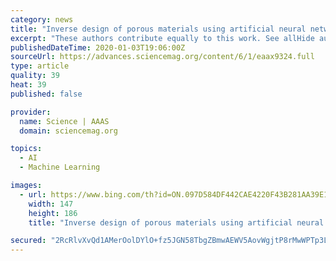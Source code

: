 ```yaml
---
category: news
title: "Inverse design of porous materials using artificial neural networks"
excerpt: "These authors contribute equally to this work. See allHide authors and affiliations Generating optimal nanomaterials using artificial neural networks can potentially lead to a notable revolution in future materials design. Although progress has been made in creating small and simple molecules, complex materials such as crystalline porous ..."
publishedDateTime: 2020-01-03T19:06:00Z
sourceUrl: https://advances.sciencemag.org/content/6/1/eaax9324.full
type: article
quality: 39
heat: 39
published: false

provider:
  name: Science | AAAS
  domain: sciencemag.org

topics:
  - AI
  - Machine Learning

images:
  - url: https://www.bing.com/th?id=ON.097D584DF442CAE4220F43B281AA39E1
    width: 147
    height: 186
    title: "Inverse design of porous materials using artificial neural networks"

secured: "2RcRlvXvQd1AMerOolDYlO+fz5JGN58TbgZBmwAEWV5AovWgjtP8rMwWPTp3LJRYtfC95jFOz2qcqSk+K56QsiTuCCEHZ0uGF9SdS3c81vI1FUSIDoCFVMAswy2kG7AL78dduMLjYAkXJd/SKNH+NIdQENXVtY1c/ubknHzkT1JJ9tABlg2cMIZJ7P5usUcA7pMS8zEJ+uuoZpzHnc4IpqP9CWDpo0Qy6d46WAGBJIRU6IphfnK76Nt/lrZER/mN9+7ber6447AmNhcZ38uNtw==;1EKelniz+sfT6yj7OTtRfg=="
---
```


